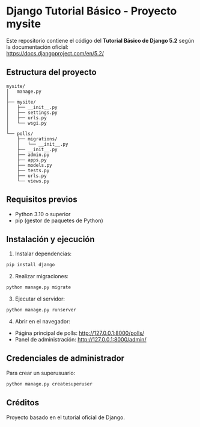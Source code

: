 # Django Tutorial Básico - Proyecto mysite

Este repositorio contiene el código del **Tutorial Básico de Django 5.2** según la documentación oficial:  
https://docs.djangoproject.com/en/5.2/

## Estructura del proyecto
```
mysite/
│   manage.py
│
├── mysite/
│   ├── __init__.py
│   ├── settings.py
│   ├── urls.py
│   └── wsgi.py
│
└── polls/
    ├── migrations/
    │   └── __init__.py
    ├── __init__.py
    ├── admin.py
    ├── apps.py
    ├── models.py
    ├── tests.py
    ├── urls.py
    └── views.py
```

## Requisitos previos
- Python 3.10 o superior
- pip (gestor de paquetes de Python)

## Instalación y ejecución
1. Instalar dependencias:
```bash
pip install django
```

2. Realizar migraciones:
```bash
python manage.py migrate
```

3. Ejecutar el servidor:
```bash
python manage.py runserver
```

4. Abrir en el navegador:
- Página principal de polls: http://127.0.0.1:8000/polls/
- Panel de administración: http://127.0.0.1:8000/admin/

## Credenciales de administrador
Para crear un superusuario:
```bash
python manage.py createsuperuser
```

## Créditos
Proyecto basado en el tutorial oficial de Django.
